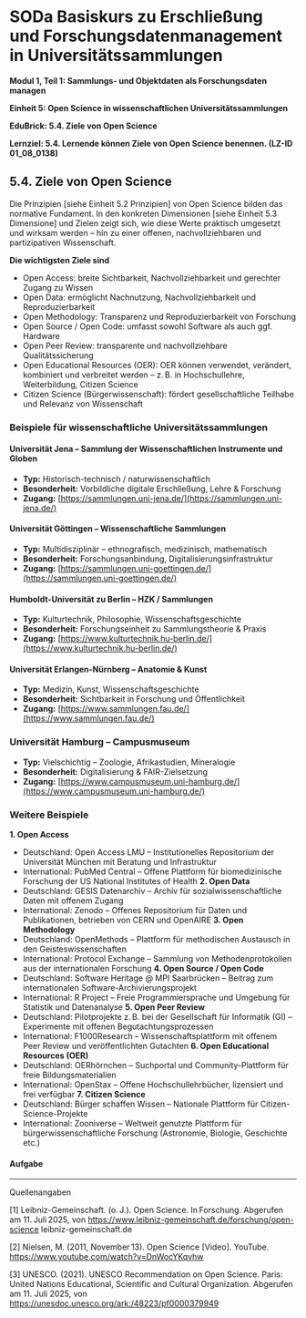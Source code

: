 <!--

author: Canan Hastik 
author: 
email:    
version:  v1
language: DE
lizenz: cc by
modultitel: Modul 1, Teil 1: Sammlungs- und Objektdaten als Forschungsdaten managen
eineit: 5
einheitstitel: Open Science in wissenschaftlichen Universitätssammlungen
lernziele:
* Lernende können Kodizes und Leitlinen zur Guten Wissenschaftlichen Praxis benennen. (LZ-ID 05_011_1031)

icon:     https://raw.githubusercontent.com/chastik/Beratung_Dateityp_Bild/refs/heads/main/SODa-Logo_full.svg
link:     https://raw.githubusercontent.com/chastik/Beratung/refs/heads/main/soda.css

comment:  WissKi SODA OERs

-->

# SODa Basiskurs zu Erschließung und Forschungsdatenmanagement in Universitätssammlungen

**Modul 1, Teil 1: Sammlungs- und Objektdaten als Forschungsdaten managen**

**Einheit 5: Open Science in wissenschaftlichen Universitätssammlungen**

**EduBrick: 5.4. Ziele von Open Science**

**Lernziel: 5.4. Lernende können Ziele von Open Science benennen. (LZ-ID 01_08_0138)**


## 5.4. Ziele von Open Science

Die Prinzipien [siehe Einheit 5.2 Prinzipien] von Open Science bilden das normative Fundament. In den konkreten Dimensionen [siehe Einheit 5.3 Dimensione] und Zielen zeigt sich, wie diese Werte praktisch umgesetzt und wirksam werden – hin zu einer offenen, nachvollziehbaren und partizipativen Wissenschaft.

**Die wichtigsten Ziele sind** 

* Open Access: breite Sichtbarkeit, Nachvollziehbarkeit und gerechter Zugang zu Wissen
* Open Data: ermöglicht Nachnutzung, Nachvollziehbarkeit und Reproduzierbarkeit
* Open Methodology: Transparenz und Reproduzierbarkeit von Forschung
* Open Source / Open Code: umfasst sowohl Software als auch ggf. Hardware
* Open Peer Review: transparente und nachvollziehbare Qualitätssicherung
* Open Educational Resources (OER): OER können verwendet, verändert, kombiniert und verbreitet werden – z. B. in Hochschullehre, Weiterbildung, Citizen Science
* Citizen Science (Bürgerwissenschaft): fördert gesellschaftliche Teilhabe und Relevanz von Wissenschaft

### Beispiele für wissenschaftliche Universitätssammlungen

#### Universität Jena – Sammlung der Wissenschaftlichen Instrumente und Globen
- **Typ:** Historisch-technisch / naturwissenschaftlich  
- **Besonderheit:** Vorbildliche digitale Erschließung, Lehre & Forschung  
- **Zugang:** [https://sammlungen.uni-jena.de/](https://sammlungen.uni-jena.de/)

#### Universität Göttingen – Wissenschaftliche Sammlungen
- **Typ:** Multidisziplinär – ethnografisch, medizinisch, mathematisch  
- **Besonderheit:** Forschungsanbindung, Digitalisierungsinfrastruktur  
- **Zugang:** [https://sammlungen.uni-goettingen.de/](https://sammlungen.uni-goettingen.de/)

#### Humboldt-Universität zu Berlin – HZK / Sammlungen
- **Typ:** Kulturtechnik, Philosophie, Wissenschaftsgeschichte  
- **Besonderheit:** Forschungseinheit zu Sammlungstheorie & Praxis  
- **Zugang:** [https://www.kulturtechnik.hu-berlin.de/](https://www.kulturtechnik.hu-berlin.de/)

#### Universität Erlangen-Nürnberg – Anatomie & Kunst
- **Typ:** Medizin, Kunst, Wissenschaftsgeschichte  
- **Besonderheit:** Sichtbarkeit in Forschung und Öffentlichkeit  
- **Zugang:** [https://www.sammlungen.fau.de/](https://www.sammlungen.fau.de/)

### Universität Hamburg – Campusmuseum
- **Typ:** Vielschichtig – Zoologie, Afrikastudien, Mineralogie  
- **Besonderheit:** Digitalisierung & FAIR-Zielsetzung  
- **Zugang:** [https://www.campusmuseum.uni-hamburg.de/](https://www.campusmuseum.uni-hamburg.de/)


### Weitere Beispiele

**1. Open Access**
   - Deutschland: Open Access LMU – Institutionelles Repositorium der Universität München mit Beratung und Infrastruktur
   - International: PubMed Central – Offene Plattform für biomedizinische Forschung der US National Institutes of Health
**2. Open Data**
   - Deutschland: GESIS Datenarchiv – Archiv für sozialwissenschaftliche Daten mit offenem Zugang
   - International: Zenodo – Offenes Repositorium für Daten und Publikationen, betrieben von CERN und OpenAIRE
**3. Open Methodology**
   - Deutschland: OpenMethods – Plattform für methodischen Austausch in den Geisteswissenschaften
   - International: Protocol Exchange – Sammlung von Methodenprotokollen aus der internationalen Forschung
**4. Open Source / Open Code**
   - Deutschland: Software Heritage @ MPI Saarbrücken – Beitrag zum internationalen Software-Archivierungsprojekt
   - International: R Project – Freie Programmiersprache und Umgebung für Statistik und Datenanalyse
**5. Open Peer Review**
   - Deutschland: Pilotprojekte z. B. bei der Gesellschaft für Informatik (GI) – Experimente mit offenen Begutachtungsprozessen
   - International: F1000Research – Wissenschaftsplattform mit offenem Peer Review und veröffentlichten Gutachten
**6. Open Educational Resources (OER)**
   - Deutschland: OERhörnchen – Suchportal und Community-Plattform für freie Bildungsmaterialien
   - International: OpenStax – Offene Hochschullehrbücher, lizensiert und frei verfügbar
**7. Citizen Science**
   - Deutschland: Bürger schaffen Wissen – Nationale Plattform für Citizen-Science-Projekte
   - International: Zooniverse – Weltweit genutzte Plattform für bürgerwissenschaftliche Forschung (Astronomie, Biologie, Geschichte etc.)

#### Aufgabe



-----------
Quellenangaben

[1]  Leibniz-Gemeinschaft. (o. J.). Open Science. In Forschung. Abgerufen am 11. Juli 2025, von https://www.leibniz-gemeinschaft.de/forschung/open-science
leibniz-gemeinschaft.de

[2] Nielsen, M. (2011, November 13). Open Science [Video]. YouTube. https://www.youtube.com/watch?v=DnWocYKqvhw

[3] UNESCO. (2021). UNESCO Recommendation on Open Science. Paris: United Nations Educational, Scientific and Cultural Organization. Abgerufen am 11. Juli 2025, von https://unesdoc.unesco.org/ark:/48223/pf0000379949
